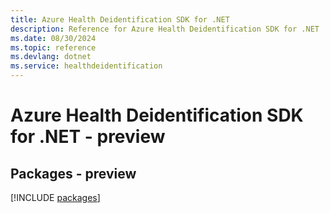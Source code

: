 ```yaml
---
title: Azure Health Deidentification SDK for .NET
description: Reference for Azure Health Deidentification SDK for .NET
ms.date: 08/30/2024
ms.topic: reference
ms.devlang: dotnet
ms.service: healthdeidentification
---
```

# Azure Health Deidentification SDK for .NET - preview
## Packages - preview
[!INCLUDE [packages](health-deidentification-index.md)]